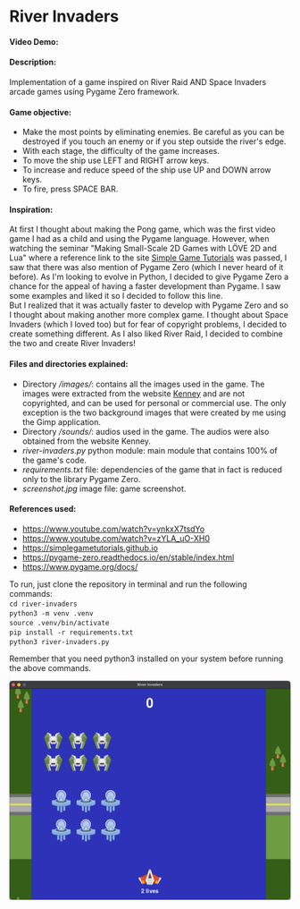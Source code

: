 # River Invaders
#### Video Demo:  <URL HERE>
#### Description:  
Implementation of a game inspired on River Raid AND Space Invaders arcade games using Pygame Zero framework.
  
#### Game objective:  
- Make the most points by eliminating enemies. Be careful as you can be destroyed if you touch an enemy or if you step outside the river's edge.  
- With each stage, the difficulty of the game increases.  
- To move the ship use LEFT and RIGHT arrow keys.  
- To increase and reduce speed of the ship use UP and DOWN arrow keys.  
- To fire, press SPACE BAR.  
  
#### Inspiration:  
At first I thought about making the Pong game, which was the first video game I had as a child and using the Pygame language. However, when watching the seminar "Making Small-Scale 2D Games with LÖVE 2D and Lua" where a reference link to the site [Simple Game Tutorials](https://simplegametutorials.github.io) was passed, I saw that there was also mention of Pygame Zero (which I never heard of it before). As I'm looking to evolve in Python, I decided to give Pygame Zero a chance for the appeal of having a faster development than Pygame. I saw some examples and liked it so I decided to follow this line.  
But I realized that it was actually faster to develop with Pygame Zero and so I thought about making another more complex game. I thought about Space Invaders (which I loved too) but for fear of copyright problems, I decided to create something different. As I also liked River Raid, I decided to combine the two and create River Invaders!
  
#### Files and directories explained:  
- Directory */images/*: contains all the images used in the game. The images were extracted from the website [Kenney](https://kenney.nl/) and are not copyrighted, and can be used for personal or commercial use. The only exception is the two background images that were created by me using the Gimp application.
- Directory */sounds/*: audios used in the game. The audios were also obtained from the website Kenney.
- *river-invaders.py* python module: main module that contains 100% of the game's code.
- *requirements.txt* file: dependencies of the game that in fact is reduced only to the library Pygame Zero.
- *screenshot.jpg* image file: game screenshot.
  
#### References used:  
- https://www.youtube.com/watch?v=ynkxX7tsdYo
- https://www.youtube.com/watch?v=zYLA_uO-XH0
- https://simplegametutorials.github.io
- https://pygame-zero.readthedocs.io/en/stable/index.html
- https://www.pygame.org/docs/
  
To run, just clone the repository in terminal and run the following commands:  
`cd river-invaders`  
`python3 -m venv .venv`  
`source .venv/bin/activate`  
`pip install -r requirements.txt`  
`python3 river-invaders.py`  
  
Remember that you need python3 installed on your system before running the above commands.  
    
![screenshot](screenshot.jpg)
